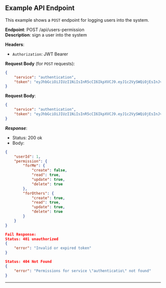 ## Example API Endpoint

This example shows a `POST` endpoint for logging users into the system.  

**Endpoint**: POST /api/users-permission  
**Description**: sign a user into the system

**Headers**:
- `Authorization`: JWT Bearer

**Request Body** (for `POST` requests):
```json
{
    "service": "authentication",
    "token": "eyJhbGciOiJIUzI1NiIsInR5cCI6IkpXVCJ9.eyJ1c2VySWQiOjEsInJvbGUiOiJtYW5hZ2VyIiwiaWF0IjoxNzMyODI4NDMwLCJleHAiOjE3MzI4MzIwMzB9.PxV4PKbnoPtU6j3BHSvDBuLickYDJ_DkMTHhpN-uKuU"
}


```
**Request Body**:

```json
{
    "service": "authentication",
    "token": "eyJhbGciOiJIUzI1NiIsInR5cCI6IkpXVCJ9.eyJ1c2VySWQiOjEsInJvbGUiOiJtYW5hZ2VyIiwiaWF0IjoxNzMyODI4NDMwLCJleHAiOjE3MzI4MzIwMzB9.PxV4PKbnoPtU6j3BHSvDBuLickYDJ_DkMTHhpN-uKuU"
}
```

***Response***:

- Status: 200 ok
- Body:
```json
{
    "userId": 1,
    "permission": {
        "forMe": {
            "create": false,
            "read": true,
            "update": true,
            "delete": true
        },
        "forOthers": {
            "create": true,
            "read": true,
            "update": true,
            "delete": true
        }
    }
}

Fail Response:
Status: 401 unauthorized
{
    "error": "Invalid or expired token"
}

Status: 404 Not Found
{
    "error": "Permissions for service \"authenticatio\" not found"
}
```
---

